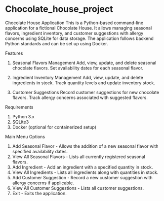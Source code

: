 # Chocolate_house_project
Chocolate House Application
This is a Python-based command-line application for a fictional Chocolate House. It allows managing seasonal flavors, ingredient inventory, and customer suggestions with allergy concerns using SQLite for data storage. The application follows backend Python standards and can be set up using Docker.

Features
1. Seasonal Flavors Management
Add, view, update, and delete seasonal chocolate flavors.
Set availability dates for each seasonal flavor.

2. Ingredient Inventory Management
Add, view, update, and delete ingredients in stock.
Track quantity levels and update inventory stock.

3. Customer Suggestions
Record customer suggestions for new chocolate flavors.
Track allergy concerns associated with suggested flavors.

Requirements
1. Python 3.x
2. SQLite3
3. Docker (optional for containerized setup)

Main Menu Options
1. Add Seasonal Flavor - Allows the addition of a new seasonal flavor with specified availability dates.
2. View All Seasonal Flavors - Lists all currently registered seasonal flavors.
3. Add Ingredient - Add an ingredient with a specified quantity in stock.
4. View All Ingredients - Lists all ingredients along with quantities in stock.
5. Add Customer Suggestion - Record a new customer suggestion with allergy concerns if applicable.
6. View All Customer Suggestions - Lists all customer suggestions.
7. Exit - Exits the application.
